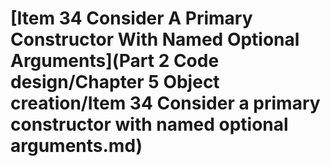 # \[Item 34 Consider A Primary Constructor With Named Optional Arguments]\(Part 2 Code design/Chapter 5 Object creation/Item 34 Consider a primary constructor with named optional arguments.md)

